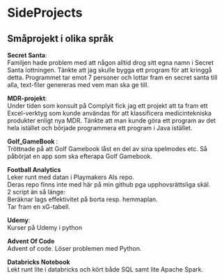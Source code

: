 # SideProjects
## Småprojekt i olika språk</b> 

<b>Secret Santa</b>: <br>
Familjen hade problem med att någon alltid drog sitt egna namn i Secret Santa lottningen. 
Tänkte att jag skulle bygga ett program för att kringgå detta. 
Programmet tar emot 7 personer och lottar fram en secret santa till alla, text-filer genereras med vem man ska ge till. 

<b>MDR-projekt</b>: <br> 
Under tiden som konsult på Complyit fick jag ett projekt att ta fram ett Excel-verktyg som kunde användas för att klassificera 
medicintekniska produkter enligt nya MDR.
Tänkte att man kunde göra ett program av det hela istället och började programmera ett program i Java istället. 

<b> Golf_GameBook </b>: <br>
Tröttnade på att Golf Gamebook låst en del av sina spelmodes etc. 
Så påbörjat en app som ska efterapa Golf Gamebook. 

<b>Football Analytics</b> <br>
Leker runt med datan i Playmakers AIs repo.<br>
Deras repo finns inte med här på min github pga upphovsrättsliga skäl. <br>
2 script än så länge:  <br>
Beräknar lags effektivitet på borta resp. hemmaplan.  <br>
Tar fram en xG-tabell. 


<b>Udemy</b>: <br> 
Kurser på Udemy i python

<b>Advent Of Code</b> <br>
Advent of code. 
Löser problemen med Python.

<b>Databricks Notebook</b> <br>
Lekt runt lite i databricks och kört både SQL samt lite Apache Spark.
